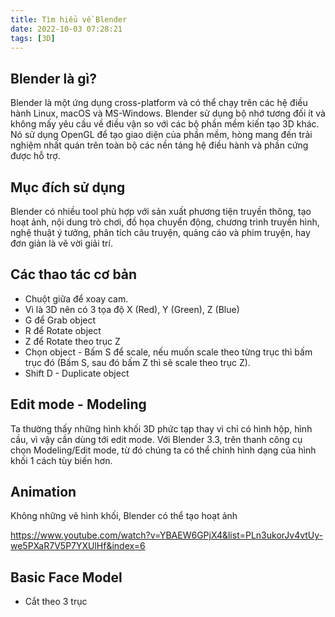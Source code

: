 ```yaml
---
title: Tìm hiểu về Blender
date: 2022-10-03 07:28:21
tags: [3D]
---
```

## Blender là gì?

Blender là một ứng dụng cross-platform và có thể chạy trên các hệ điều hành Linux, macOS và MS-Windows. Blender sử dụng bộ nhớ tương đối ít và không mấy yêu cầu về điều vận so với các bộ phần mềm kiến tạo 3D khác. Nó sử dụng OpenGL để tạo giao diện của phần mềm, hòng mang đến trải nghiệm nhất quán trên toàn bộ các nền tảng hệ điều hành và phần cứng được hỗ trợ.

## Mục đích sử dụng

Blender có nhiều tool phù hợp với sản xuất phương tiện truyền thông, tạo hoạt ảnh, nội dung trò chơi, đồ họa chuyển động, chương trình truyền hình, nghệ thuật ý tưởng, phân tích câu truyện, quảng cáo và phim truyện, hay đơn giản là vẽ vời giải trí.

## Các thao tác cơ bản

- Chuột giữa để xoay cam.
- Vì là 3D nên có 3 tọa độ X (Red), Y (Green), Z (Blue)
- G để Grab object
- R để Rotate object
- Z để Rotate theo trục Z
- Chọn object - Bấm S để scale, nếu muốn scale theo từng trục thì bấm trục đó (Bấm S, sau đó bấm Z thì sẽ scale theo trục Z).
- Shift D - Duplicate object

## Edit mode - Modeling

Ta thường thấy những hình khối 3D phức tạp thay vì chỉ có hình hộp, hình cầu, vì vậy cần dùng tới edit mode.
Với Blender 3.3, trên thanh công cụ chọn Modeling/Edit mode, từ đó chúng ta có thể chỉnh hình dạng của hình khối 1 cách tùy biến hơn.

## Animation

Không những vẽ hình khối, Blender có thể tạo hoạt ảnh

https://www.youtube.com/watch?v=YBAEW6GPjX4&list=PLn3ukorJv4vtUy-we5PXaR7V5P7YXUlHf&index=6

## Basic Face Model

- Cắt theo 3 trục

